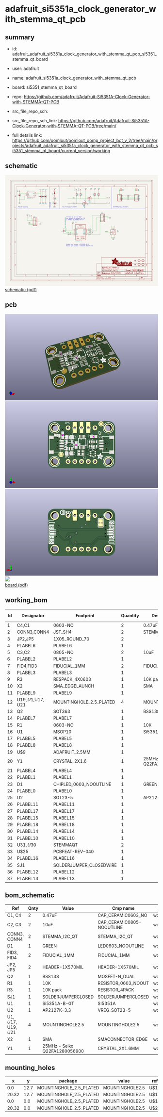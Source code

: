 # adafruit_si5351a_clock_generator_with_stemma_qt_pcb
 
## summary 
* id: adafruit_adafruit_si5351a_clock_generator_with_stemma_qt_pcb_si5351_stemma_qt_board
* user: adafruit
* name: adafruit_si5351a_clock_generator_with_stemma_qt_pcb
* board: si5351_stemma_qt_board
* repo: https://github.com/adafruit/Adafruit-Si5351A-Clock-Generator-with-STEMMA-QT-PCB



* src_file_repo_sch: 
* src_file_repo_sch_link: https://github.com/adafruit/Adafruit-Si5351A-Clock-Generator-with-STEMMA-QT-PCB/tree/main/
* full details link: https://github.com/oomlout/oomlout_oomp_project_bot_v_2/tree/main/projects/adafruit_adafruit_si5351a_clock_generator_with_stemma_qt_pcb_si5351_stemma_qt_board/current_version/working  

## schematic  
![](working_schematic_600.png)  
[schematic (pdf)](working_schematic.pdf) 






















## pcb  
![](working_3d_600.png) 
![](working_3d_front_600.png)  
![](working_3d_back_600.png)  
![](working_600.png)  
[board (pdf)](working.pdf)  

## working_bom
| Id | Designator | Footprint | Quantity | Designation | Supplier and ref |  | None | 
| --- | --- | --- | --- | --- | --- | --- | --- | 
| 1 | C4,C1 | 0603-NO | 2 | 0.47uF |  |  | [''] | 
| 2 | CONN3,CONN4 | JST_SH4 | 2 | STEMMA_I2C_QT |  |  | [''] | 
| 3 | JP2,JP5 | 1X05_ROUND_70 | 2 |  |  |  | [''] | 
| 4 | PLABEL6 | PLABEL6 | 1 |  |  |  | [''] | 
| 5 | C3,C2 | 0805-NO | 2 | 10uF |  |  | [''] | 
| 6 | PLABEL2 | PLABEL2 | 1 |  |  |  | [''] | 
| 7 | FID4,FID3 | FIDUCIAL_1MM | 2 | FIDUCIAL_1MM |  |  | [''] | 
| 8 | PLABEL3 | PLABEL3 | 1 |  |  |  | [''] | 
| 9 | R3 | RESPACK_4X0603 | 1 | 10K pack |  |  | [''] | 
| 10 | X2 | SMA_EDGELAUNCH | 1 | SMA |  |  | [''] | 
| 11 | PLABEL9 | PLABEL9 | 1 |  |  |  | [''] | 
| 12 | U$19,U$1,U$17,U$21 | MOUNTINGHOLE_2.5_PLATED | 4 | MOUNTINGHOLE2.5 |  |  | [''] | 
| 13 | Q2 | SOT363 | 1 | BSS138 |  |  | [''] | 
| 14 | PLABEL7 | PLABEL7 | 1 |  |  |  | [''] | 
| 15 | R1 | 0603-NO | 1 | 10K |  |  | [''] | 
| 16 | U1 | MSOP10 | 1 | Si5351A-B-GT |  |  | [''] | 
| 17 | PLABEL5 | PLABEL5 | 1 |  |  |  | [''] | 
| 18 | PLABEL8 | PLABEL8 | 1 |  |  |  | [''] | 
| 19 | U$9 | ADAFRUIT_2.5MM | 1 |  |  |  | [''] | 
| 20 | Y1 | CRYSTAL_2X1.6 | 1 | 25MHz - Seiko Q22FA1280056900 |  |  | [''] | 
| 21 | PLABEL4 | PLABEL4 | 1 |  |  |  | [''] | 
| 22 | PLABEL1 | PLABEL1 | 1 |  |  |  | [''] | 
| 23 | D1 | CHIPLED_0603_NOOUTLINE | 1 | GREEN |  |  | [''] | 
| 24 | PLABEL0 | PLABEL0 | 1 |  |  |  | [''] | 
| 25 | U2 | SOT23-5 | 1 | AP2127K-3.3 |  |  | [''] | 
| 26 | PLABEL11 | PLABEL11 | 1 |  |  |  | [''] | 
| 27 | PLABEL17 | PLABEL17 | 1 |  |  |  | [''] | 
| 28 | PLABEL15 | PLABEL15 | 1 |  |  |  | [''] | 
| 29 | PLABEL18 | PLABEL18 | 1 |  |  |  | [''] | 
| 30 | PLABEL14 | PLABEL14 | 1 |  |  |  | [''] | 
| 31 | PLABEL10 | PLABEL10 | 1 |  |  |  | [''] | 
| 32 | U$31,U$30 | STEMMAQT | 2 |  |  |  | [''] | 
| 33 | U$25 | PCBFEAT-REV-040 | 1 |  |  |  | [''] | 
| 34 | PLABEL16 | PLABEL16 | 1 |  |  |  | [''] | 
| 35 | SJ1 | SOLDERJUMPER_CLOSEDWIRE | 1 |  |  |  | [''] | 
| 36 | PLABEL12 | PLABEL12 | 1 |  |  |  | [''] | 
| 37 | PLABEL13 | PLABEL13 | 1 |  |  |  | [''] | 


## bom_schematic
| Ref | Qnty | Value | Cmp name | Footprint | Description | Vendor | DNP | 
| --- | --- | --- | --- | --- | --- | --- | --- | 
| C1, C4 | 2 | 0.47uF | CAP_CERAMIC0603_NO | working:0603-NO |  |  |  | 
| C2, C3 | 2 | 10uF | CAP_CERAMIC0805-NOOUTLINE | working:0805-NO |  |  |  | 
| CONN3, CONN4 | 2 | STEMMA_I2C_QT | STEMMA_I2C_QT | working:JST_SH4 |  |  |  | 
| D1 | 1 | GREEN | LED0603_NOOUTLINE | working:CHIPLED_0603_NOOUTLINE |  |  |  | 
| FID3, FID4 | 2 | FIDUCIAL_1MM | FIDUCIAL_1MM | working:FIDUCIAL_1MM |  |  |  | 
| JP2, JP5 | 2 | HEADER-1X570MIL | HEADER-1X570MIL | working:1X05_ROUND_70 |  |  |  | 
| Q2 | 1 | BSS138 | MOSFET-N_DUAL | working:SOT363 |  |  |  | 
| R1 | 1 | 10K | RESISTOR_0603_NOOUT | working:0603-NO |  |  |  | 
| R3 | 1 | 10K pack | RESISTOR_4PACK | working:RESPACK_4X0603 |  |  |  | 
| SJ1 | 1 | SOLDERJUMPERCLOSED | SOLDERJUMPERCLOSED | working:SOLDERJUMPER_CLOSEDWIRE |  |  |  | 
| U1 | 1 | Si5351A-B-GT | SI5351A | working:MSOP10 |  |  |  | 
| U2 | 1 | AP2127K-3.3 | VREG_SOT23-5 | working:SOT23-5 |  |  |  | 
| U$1, U$17, U$19, U$21 | 4 | MOUNTINGHOLE2.5 | MOUNTINGHOLE2.5 | working:MOUNTINGHOLE_2.5_PLATED |  |  |  | 
| X2 | 1 | SMA | SMACONNECTOR_EDGE | working:SMA_EDGELAUNCH |  |  |  | 
| Y1 | 1 | 25MHz - Seiko Q22FA1280056900 | CRYSTAL_2X1.6MM | working:CRYSTAL_2X1.6 |  |  |  | 


## mounting_holes
| x | y | package | value | ref | size | 
| --- | --- | --- | --- | --- | --- | 
| 0.0 | 12.7 | MOUNTINGHOLE_2.5_PLATED | MOUNTINGHOLE2.5 | U$1 | m3 | 
| 20.32 | 12.7 | MOUNTINGHOLE_2.5_PLATED | MOUNTINGHOLE2.5 | U$17 | m3 | 
| 0.0 | 0.0 | MOUNTINGHOLE_2.5_PLATED | MOUNTINGHOLE2.5 | U$19 | m3 | 
| 20.32 | 0.0 | MOUNTINGHOLE_2.5_PLATED | MOUNTINGHOLE2.5 | U$21 | m3 | 



